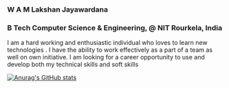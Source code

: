 ### W A M Lakshan Jayawardana
### B Tech Computer Science & Engineering, @ NIT Rourkela, India

I am a hard working and enthusiastic individual who loves to learn new technologies . I have the ability to work effectively as a part of a team as well on own initiative. I am looking for a career opportunity to use and develop both my technical skills and soft skills

[![Anurag's GitHub stats](https://github-readme-stats.vercel.app/api?username=LakshanJayawardana)](https://github.com/LakshanJayawardana/github-readme-stats)
